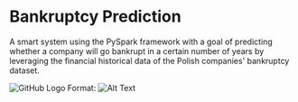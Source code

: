 # Bankruptcy Prediction
A smart system using the PySpark framework with a goal of predicting whether a company will go bankrupt in a certain number of years by leveraging the financial historical data of the Polish companies' bankruptcy dataset.

![GitHub Logo](/images/logo.png)
Format: ![Alt Text](url)
